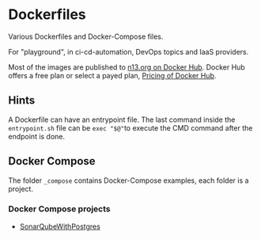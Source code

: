 # Dockerfiles

Various Dockerfiles and Docker-Compose files.  

For "playground", in ci-cd-automation, DevOps topics and IaaS providers.  

Most of the images are published to [n13.org on Docker Hub](https://cloud.docker.com/u/n13org/repository/list). Docker Hub offers a free plan or select a payed plan, [Pricing of Docker Hub](https://www.docker.com/pricing).

## Hints

A Dockerfile can have an entrypoint file. The last command inside the `entrypoint.sh` file can be `exec "$@"`to execute the CMD command after the endpoint is done.

## Docker Compose

The folder `_compose` contains Docker-Compose examples, each folder is a project.

### Docker Compose projects
* [SonarQubeWithPostgres](./_compose/SonarQubeWithPostgres)
